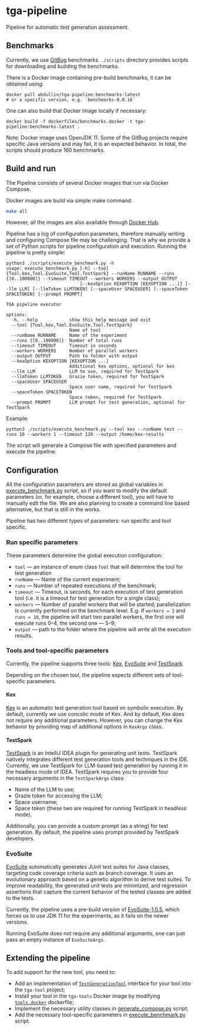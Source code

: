# tga-pipeline

Pipeline for automatic test generation assessment.

## Benchmarks

Currently, we use [GitBug](https://github.com/gitbugactions/gitbug-java) benchmarks.
`./scripts` directory provides scripts for downloading and building the benchmarks.

There is a Docker image containing pre-build benchmarks, it can be obtained using:

```shell
docker pull abdullin/tga-pipeline:benchmarks-latest 
# or a specific version, e.g. `benchmarks-0.0.16`
```

One can also build that Docker image locally if necessary:

```shell
docker build -f dockerfiles/benchmarks.docker -t tga-pipeline:benchmarks-latest . 
```

Note: Docker image uses OpenJDK 11.
Some of the GitBug projects require specific Java
versions and may fail, it is an expected behavior.
In total, the scripts should produce 160 benchmarks.

## Build and run

The Pipeline consists of several Docker images that run via Docker Compose.

Docker images are build via simple make command:

```bash
make all
```

However, all the images are also available through [Docker Hub](https://hub.docker.com/r/abdullin/tga-pipeline/tags).

Pipeline has a log of configuration parameters, therefore manually writing and configuring Compose file may be
challenging. That is why we provide a set of Python scripts for pipeline configuration and execution. Running the
pipeline is pretty simple:

```shell
python3 ./scripts/execute_benchmark.py -h
usage: execute_benchmark.py [-h] --tool {Tool.kex,Tool.EvoSuite,Tool.TestSpark} --runName RUNNAME --runs {[0..100000]} --timeout TIMEOUT --workers WORKERS --output OUTPUT
                            [--kexOption KEXOPTION [KEXOPTION ...]] [--llm LLM] [--llmToken LLMTOKEN] [--spaceUser SPACEUSER] [--spaceToken SPACETOKEN] [--prompt PROMPT]

TGA pipeline executor

options:
  -h, --help            show this help message and exit
  --tool {Tool.kex,Tool.EvoSuite,Tool.TestSpark}
                        Name of tool
  --runName RUNNAME     Name of the experiment
  --runs {[0..100000]}  Number of total runs
  --timeout TIMEOUT     Timeout in seconds
  --workers WORKERS     Number of parallel workers
  --output OUTPUT       Path to folder with output
  --kexOption KEXOPTION [KEXOPTION ...]
                        Additional kex options, optional for kex
  --llm LLM             LLM to use, required for TestSpark
  --llmToken LLMTOKEN   Grazie token, required for TestSpark
  --spaceUser SPACEUSER
                        Space user name, required for TestSpark
  --spaceToken SPACETOKEN
                        Space token, required for TestSpark
  --prompt PROMPT       LLM prompt for test generation, optional for TestSpark
```

Example:

```shell
python3 ./scripts/execute_benchmark.py --tool kex --runName test --runs 10 --workers 1 --timeout 120 --output /home/kex-results
```

The script will generate a Compose file with specified parameters and execute the pipeline.

## Configuration

All the configuration parameters are stored as global variables in [execute_benchmark.py](scripts/execute_benchmark.py)
script, so if you want to modify the default parameters (or, for example, choose a different tool), you will have to
manually edit the file. We are also planning to create a command line based alternative, but that is still in the works.

Pipeline has two different types of parameters: run specific and tool specific.

### Run specific parameters

These parameters determine the global execution configuration:

* `tool` &mdash; an instance of enum class `Tool` that will determine the tool for test generation
* `runName` &mdash; Name of the current experiment;
* `runs` &mdash; Number of repeated executions of the benchmark;
* `timeout` &mdash; Timeout, is seconds, for each execution of test generation tool (i.e. it is a timeout for test
  generation for a single class);
* `workers` &mdash; Number of parallel workers that will be started; parallelization is currently performed on the
  benchmark level. E.g. if `workers = 2` and `runs = 10`, the pipeline will start two parallel workers, the first one
  will execute runs 0&ndash;4, the second one &mdash; 5&ndash;9;
* `output` &mdash; path to the folder where the pipeline will write all the execution results.

### Tools and tool-specific parameters

Currently, the pipeline supports three tools: [Kex](https://github.com/vorpal-research/kex),
[EvoSuite](https://github.com/EvoSuite/evosuite) and [TestSpark](https://github.com/JetBrains-Research/TestSpark).

Depending on the chosen tool, the pipeline expects different sets of tool-specific parameters.

#### Kex

[Kex](https://github.com/vorpal-research/kex) is an automatic test generation tool based on symbolic execution.
By default, currently we use concolic mode of Kex. And by default, Kex does not require any additional parameters.
However, you can change the Kex behavior by providing map of additional options in `KexArgs` class.

#### TestSpark

[TestSpark](https://github.com/JetBrains-Research/TestSpark) is an IntelliJ IDEA plugin for generating unit tests.
TestSpark natively integrates different test generation tools and techniques in the IDE.
Currently, we use TestSpark for LLM-based test generation by running it in the headless mode of IDEA.
TestSpark requires you to provide four necessary arguments in the `TestSparkArgs` class:

* Name of the LLM to use;
* Grazie token for accessing the LLM;
* Space username;
* Space token (these two are required for running TestSpark in headless mode).

Additionally, you can provide a custom prompt (as a string) for test generation. By default, the pipeline uses prompt
provided by TestSpark developers.

### EvoSuite

[EvoSuite](https://github.com/EvoSuite/evosuite) automatically generates JUnit test suites for Java classes,
targeting code coverage criteria such as branch coverage.
It uses an evolutionary approach based on a genetic algorithm to derive test suites.
To improve readability, the generated unit tests are minimized,
and regression assertions that capture the current behavior of the tested classes are added to the tests.

Currently, the pipeline uses a pre-build version of [EvoSuite-1.0.5](lib/evosuite-1.0.5.jar),
which forces us to use JDK 11 for the experiments, as it fails on the newer versions.

Running EvoSuite does not require any additional arguments, one can just pass an empty instance of `EvoSuiteArgs`.

## Extending the pipeline

To add support for the new tool, you need to:

* Add an implementation
  of [`TestGenerationTool`](tga-core/src/main/kotlin/org/plan/research/tga/core/tool/TestGenerationTool.kt) interface
  for your tool into the `tga-tool` project;
* Install your tool in the `tga-tools` Docker image by modifying [`tools.docker`](dockerfiles/tools.docker) dockerfile;
* Implement the necessary utility classes in [generate_compose.py](scripts/generate_compose.py) script;
* Add the necessary tool-specific parameters in [execute_benchmark.py](./scripts/execute_benchmark.py) script.
